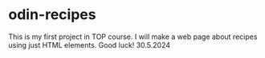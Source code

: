 # odin-recipes
This is my first project in TOP course.
I will make a web page about recipes using just HTML elements.
Good luck!
30.5.2024